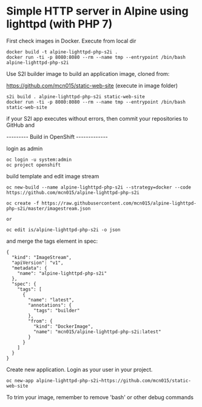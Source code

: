 Simple HTTP server in Alpine using lighttpd (with PHP 7)
========================================================


 First check images in Docker. Execute from local dir

```
docker build -t alpine-lighttpd-php-s2i .
docker run -ti -p 8080:8080 --rm --name tmp --entrypoint /bin/bash alpine-lighttpd-php-s2i
```

Use S2I builder image to build an application image, cloned from:

https://github.com/mcn015/static-web-site
(execute in image folder)

```
s2i build . alpine-lighttpd-php-s2i static-web-site
docker run -ti -p 8080:8080 --rm --name tmp --entrypoint /bin/bash static-web-site
```
if your S2I app executes without errors, then commit your repositories to GitHub and

--------- Build in OpenShift -------------

login as admin
```
oc login -u system:admin
oc project openshift
```
build template and edit image stream
```
oc new-build --name alpine-lighttpd-php-s2i --strategy=docker --code https://github.com/mcn015/alpine-lighttpd-php-s2i
```

```
oc create -f https://raw.githubusercontent.com/mcn015/alpine-lighttpd-php-s2i/master/imagestream.json
```
    or
```
oc edit is/alpine-lighttpd-php-s2i -o json
```
and merge the tags element in spec:
```
{
  "kind": "ImageStream",
  "apiVersion": "v1",
  "metadata": {
    "name": "alpine-lighttpd-php-s2i"
  },
  "spec": {
    "tags": [
      {
        "name": "latest",
        "annotations": {
          "tags": "builder"
        },
        "from": {
          "kind": "DockerImage",
          "name": "mcn015/alpine-lighttpd-php-s2i:latest"
        }
      }
    ]
  }
}
```
 Create new application.
 Login as your user in your project.

```
oc new-app alpine-lighttpd-php-s2i~https://github.com/mcn015/static-web-site
```

To trim your image, remember to remove 'bash' or other debug commands

